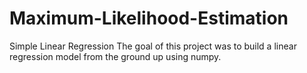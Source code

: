 # Maximum-Likelihood-Estimation
Simple Linear Regression
The goal of this project was to build a linear regression model from the ground up using numpy.
